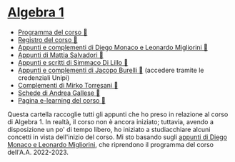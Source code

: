 # [Algebra 1](https://esami.unipi.it/programma.php?c=53651&aa=2022&cid=9&did=20)

- [Programma del corso 📘](https://esami.unipi.it/programma.php?c=53651&aa=2022&cid=9&did=20)
- [Registro del corso 📑](https://unimap.unipi.it/registri/dettregistriNEW.php?re=7083967::::&ri=8305)
- [Appunti e complementi di Diego Monaco e Leonardo Migliorini 📓](https://github.com/diego-unipi/Algebra-1)
- [Appunti di Mattia Salvadori 📒](https://poisson.phc.dm.unipi.it/~salvadori/Algebra1.pdf)
- [Appunti e scritti di Simmaco Di Lillo 📗](https://poisson.phc.dm.unipi.it/~dilillo/Algebra/index.html)
- [Appunti e complementi di Jacopo Burelli 📑](https://unipiit-my.sharepoint.com/personal/j_burelli_studenti_unipi_it/_layouts/15/onedrive.aspx?ga=1&id=%2Fpersonal%2Fj%5Fburelli%5Fstudenti%5Funipi%5Fit%2FDocuments%2FUniversit%C3%A0%2FAnno%202019%2D2020%2FAlgebra%201) (accedere tramite le credenziali Unipi)
- [Complementi di Mirko Torresani 📓](https://poisson.phc.dm.unipi.it/~torresani/file/Complementi_Algebra.pdf)
- [Schede di Andrea Gallese 📖](https://uz.sns.it/~Gall/Algebra.pdf)
- [Pagina e-learning del corso 🔗](https://elearning.dm.unipi.it/course/view.php?id=404)

Questa cartella raccoglie tutti gli appunti che ho preso in relazione al corso di Algebra 1. In realtà, il corso non è ancora
iniziato; tuttavia, avendo a disposizione un po' di tempo libero, ho iniziato a studiacchiare alcuni concetti in vista dell'inizio
del corso. Mi sto basando sugli [appunti di Diego Monaco e Leonardo Migliorini](https://github.com/diego-unipi/Algebra-1),
che riprendono il programma del corso dell'A.A. 2022-2023.
